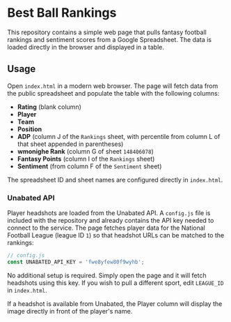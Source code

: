 # Best Ball Rankings

This repository contains a simple web page that pulls fantasy football rankings
and sentiment scores from a Google Spreadsheet. The data is loaded directly in
the browser and displayed in a table.

## Usage

Open `index.html` in a modern web browser. The page will fetch data from the
public spreadsheet and populate the table with the following columns:

- **Rating** (blank column)
- **Player**
- **Team**
- **Position**
- **ADP** (column J of the `Rankings` sheet, with percentile from column L of that sheet appended in parentheses)
- **wmonighe Rank** (column G of sheet `148406078`)
- **Fantasy Points** (column I of the `Rankings` sheet)
- **Sentiment** (from column F of the `Sentiment` sheet)

The spreadsheet ID and sheet names are configured directly in `index.html`.

### Unabated API

Player headshots are loaded from the Unabated API. A `config.js` file is
included with the repository and already contains the API key needed to connect
to the service. The page fetches player data for the National Football League
(league ID `1`) so that headshot URLs can be matched to the rankings:

```javascript
// config.js
const UNABATED_API_KEY = 'fwe8yfew80f9wyhb';
```

No additional setup is required. Simply open the page and it will fetch
headshots using this key. If you wish to pull a different sport, edit
`LEAGUE_ID` in `index.html`.

If a headshot is available from Unabated, the Player column will display the
image directly in front of the player's name.

